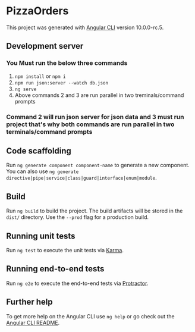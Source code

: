 # PizzaOrders

This project was generated with [Angular CLI](https://github.com/angular/angular-cli) version 10.0.0-rc.5.

## Development server
### You Must run the below three commands
1. `npm install` or `npm i`
2. `npm run json:server --watch db.json`
3. `ng serve`
4. Above commands 2 and 3 are run parallel in two treminals/command prompts

### Command 2 will run json server for json data and 3 must run project that's why both commands are run parallel in two terminals/command prompts

## Code scaffolding

Run `ng generate component component-name` to generate a new component. You can also use `ng generate directive|pipe|service|class|guard|interface|enum|module`.

## Build

Run `ng build` to build the project. The build artifacts will be stored in the `dist/` directory. Use the `--prod` flag for a production build.

## Running unit tests

Run `ng test` to execute the unit tests via [Karma](https://karma-runner.github.io).

## Running end-to-end tests

Run `ng e2e` to execute the end-to-end tests via [Protractor](http://www.protractortest.org/).

## Further help

To get more help on the Angular CLI use `ng help` or go check out the [Angular CLI README](https://github.com/angular/angular-cli/blob/master/README.md).
